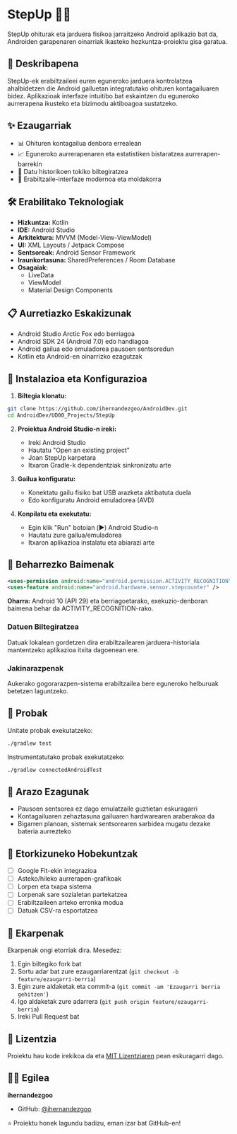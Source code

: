 # StepUp 🚶‍♂️
StepUp ohiturak eta jarduera fisikoa jarraitzeko Android aplikazio bat da, Androiden garapenaren oinarriak ikasteko hezkuntza-proiektu gisa garatua.

## 📱 Deskribapena
StepUp-ek erabiltzaileei euren eguneroko jarduera kontrolatzea ahalbidetzen die Android gailuetan integratutako ohituren kontagailuaren bidez. Aplikazioak interfaze intuitibo bat eskaintzen du eguneroko aurrerapena ikusteko eta bizimodu aktiboagoa sustatzeko.

## ✨ Ezaugarriak
- 📊 Ohituren kontagailua denbora errealean
- 📈 Eguneroko aurrerapenaren eta estatistiken bistaratzea aurrerapen-barrekin
- 💾 Datu historikoen tokiko biltegiratzea
- 🎨 Erabiltzaile-interfaze modernoa eta moldakorra

## 🛠️ Erabilitako Teknologiak
- **Hizkuntza:** Kotlin
- **IDE:** Android Studio
- **Arkitektura:** MVVM (Model-View-ViewModel)
- **UI:** XML Layouts / Jetpack Compose
- **Sentsoreak:** Android Sensor Framework
- **Iraunkortasuna:** SharedPreferences / Room Database
- **Osagaiak:** 
  - LiveData
  - ViewModel
  - Material Design Components

## 📋 Aurretiazko Eskakizunak
- Android Studio Arctic Fox edo berriagoa
- Android SDK 24 (Android 7.0) edo handiagoa
- Android gailua edo emuladorea pausoen sentsoredun
- Kotlin eta Android-en oinarrizko ezagutzak

## 🚀 Instalazioa eta Konfigurazioa
1. **Biltegia klonatu:**
```bash
git clone https://github.com/ihernandezgoo/AndroidDev.git
cd AndroidDev/UD00_Projects/StepUp
```

2. **Proiektua Android Studio-n ireki:**
   - Ireki Android Studio
   - Hautatu "Open an existing project"
   - Joan StepUp karpetara
   - Itxaron Gradle-k dependentziak sinkronizatu arte

3. **Gailua konfiguratu:**
   - Konektatu gailu fisiko bat USB arazketa aktibatuta duela
   - Edo konfiguratu Android emuladorea (AVD)

4. **Konpilatu eta exekutatu:**
   - Egin klik "Run" botoian (▶️) Android Studio-n
   - Hautatu zure gailua/emuladorea
   - Itxaron aplikazioa instalatu eta abiarazi arte

## 📱 Beharrezko Baimenak
```xml
<uses-permission android:name="android.permission.ACTIVITY_RECOGNITION" />
<uses-feature android:name="android.hardware.sensor.stepcounter" />
```

**Oharra:** Android 10 (API 29) eta berriagoetarako, exekuzio-denboran baimena behar da ACTIVITY_RECOGNITION-rako.

### Datuen Biltegiratzea
Datuak lokalean gordetzen dira erabiltzailearen jarduera-historiala mantentzeko aplikazioa itxita dagoenean ere.

### Jakinarazpenak
Aukerako gogorarazpen-sistema erabiltzailea bere eguneroko helburuak betetzen laguntzeko.

## 🧪 Probak
Unitate probak exekutatzeko:
```bash
./gradlew test
```

Instrumentatutako probak exekutatzeko:
```bash
./gradlew connectedAndroidTest
```

## 🐛 Arazo Ezagunak
- Pausoen sentsorea ez dago emulatzaile guztietan eskuragarri
- Kontagailuaren zehaztasuna gailuaren hardwarearen araberakoa da
- Bigarren planoan, sistemak sentsorearen sarbidea mugatu dezake bateria aurrezteko

## 🔮 Etorkizuneko Hobekuntzak
- [ ] Google Fit-ekin integrazioa
- [ ] Asteko/hileko aurrerapen-grafikoak
- [ ] Lorpen eta txapa sistema
- [ ] Lorpenak sare sozialetan partekatzea
- [ ] Erabiltzaileen arteko erronka modua
- [ ] Datuak CSV-ra esportatzea

## 👥 Ekarpenak
Ekarpenak ongi etorriak dira. Mesedez:

1. Egin biltegiko fork bat
2. Sortu adar bat zure ezaugarriarentzat (`git checkout -b feature/ezaugarri-berria`)
3. Egin zure aldaketak eta commit-a (`git commit -am 'Ezaugarri berria gehitzen'`)
4. Igo aldaketak zure adarrera (`git push origin feature/ezaugarri-berria`)
5. Ireki Pull Request bat

## 📄 Lizentzia
Proiektu hau kode irekikoa da eta [MIT Lizentziaren](LICENSE) pean eskuragarri dago.

## 👨‍💻 Egilea
**ihernandezgoo**
- GitHub: [@ihernandezgoo](https://github.com/ihernandezgoo)

⭐ Proiektu honek lagundu badizu, eman izar bat GitHub-en!
